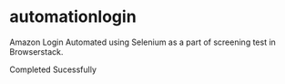 # automationlogin
Amazon Login Automated using Selenium as a part of screening test in Browserstack. 

Completed Sucessfully
